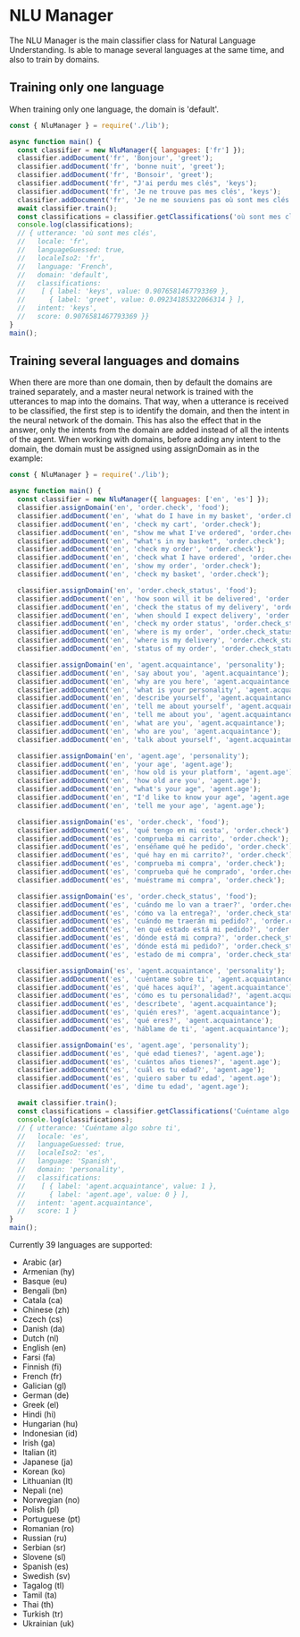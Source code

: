# NLU Manager

The NLU Manager is the main classifier class for Natural Language Understanding. 
Is able to manage several languages at the same time, and also to train by domains.

## Training only one language

When training only one language, the domain is 'default'.

```javascript
const { NluManager } = require('./lib');

async function main() {
  const classifier = new NluManager({ languages: ['fr'] });
  classifier.addDocument('fr', 'Bonjour', 'greet');
  classifier.addDocument('fr', 'bonne nuit', 'greet');
  classifier.addDocument('fr', 'Bonsoir', 'greet');
  classifier.addDocument('fr', "J'ai perdu mes clés", 'keys');
  classifier.addDocument('fr', 'Je ne trouve pas mes clés', 'keys');
  classifier.addDocument('fr', 'Je ne me souviens pas où sont mes clés', 'keys');
  await classifier.train();
  const classifications = classifier.getClassifications('où sont mes clés');
  console.log(classifications);
  // { utterance: 'où sont mes clés',
  //   locale: 'fr',
  //   languageGuessed: true,
  //   localeIso2: 'fr',
  //   language: 'French',
  //   domain: 'default',
  //   classifications:
  //    [ { label: 'keys', value: 0.9076581467793369 },
  //      { label: 'greet', value: 0.09234185322066314 } ],
  //   intent: 'keys',
  //   score: 0.9076581467793369 }}
}
main();
```

## Training several languages and domains

When there are more than one domain, then by default the domains are trained separately, and 
a master neural network is trained with the utterances to map into the domains. That way, when
a utterance is received to be classified, the first step is to identify the domain, and then 
the intent in the neural network of the domain. This has also the effect that in the answer,
only the intents from the domain are added instead of all the intents of the agent.
When working with domains, before adding any intent to the domain, the domain must be
assigned using assignDomain as in the example:

```javascript
const { NluManager } = require('./lib');

async function main() {
  const classifier = new NluManager({ languages: ['en', 'es'] });
  classifier.assignDomain('en', 'order.check', 'food');
  classifier.addDocument('en', 'what do I have in my basket', 'order.check');
  classifier.addDocument('en', 'check my cart', 'order.check');
  classifier.addDocument('en', "show me what I've ordered", 'order.check');
  classifier.addDocument('en', "what's in my basket", 'order.check');
  classifier.addDocument('en', 'check my order', 'order.check');
  classifier.addDocument('en', 'check what I have ordered', 'order.check');
  classifier.addDocument('en', 'show my order', 'order.check');
  classifier.addDocument('en', 'check my basket', 'order.check');

  classifier.assignDomain('en', 'order.check_status', 'food');
  classifier.addDocument('en', 'how soon will it be delivered', 'order.check_status');
  classifier.addDocument('en', 'check the status of my delivery', 'order.check_status');
  classifier.addDocument('en', 'when should I expect delivery', 'order.check_status');
  classifier.addDocument('en', 'check my order status', 'order.check_status');
  classifier.addDocument('en', 'where is my order', 'order.check_status');
  classifier.addDocument('en', 'where is my delivery', 'order.check_status');
  classifier.addDocument('en', 'status of my order', 'order.check_status');

  classifier.assignDomain('en', 'agent.acquaintance', 'personality');
  classifier.addDocument('en', 'say about you', 'agent.acquaintance');
  classifier.addDocument('en', 'why are you here', 'agent.acquaintance');
  classifier.addDocument('en', 'what is your personality', 'agent.acquaintance');
  classifier.addDocument('en', 'describe yourself', 'agent.acquaintance');
  classifier.addDocument('en', 'tell me about yourself', 'agent.acquaintance');
  classifier.addDocument('en', 'tell me about you', 'agent.acquaintance');
  classifier.addDocument('en', 'what are you', 'agent.acquaintance');
  classifier.addDocument('en', 'who are you', 'agent.acquaintance');
  classifier.addDocument('en', 'talk about yourself', 'agent.acquaintance');

  classifier.assignDomain('en', 'agent.age', 'personality');
  classifier.addDocument('en', 'your age', 'agent.age');
  classifier.addDocument('en', 'how old is your platform', 'agent.age');
  classifier.addDocument('en', 'how old are you', 'agent.age');
  classifier.addDocument('en', "what's your age", 'agent.age');
  classifier.addDocument('en', "I'd like to know your age", 'agent.age');
  classifier.addDocument('en', 'tell me your age', 'agent.age');

  classifier.assignDomain('es', 'order.check', 'food');
  classifier.addDocument('es', 'qué tengo en mi cesta', 'order.check');
  classifier.addDocument('es', 'comprueba mi carrito', 'order.check');
  classifier.addDocument('es', 'enséñame qué he pedido', 'order.check');
  classifier.addDocument('es', 'qué hay en mi carrito?', 'order.check');
  classifier.addDocument('es', 'comprueba mi compra', 'order.check');
  classifier.addDocument('es', 'comprueba qué he comprado', 'order.check');
  classifier.addDocument('es', 'muéstrame mi compra', 'order.check');

  classifier.assignDomain('es', 'order.check_status', 'food');
  classifier.addDocument('es', 'cuándo me lo van a traer?', 'order.check_status');
  classifier.addDocument('es', 'cómo va la entrega?', 'order.check_status');
  classifier.addDocument('es', 'cuándo me traerán mi pedido?', 'order.check_status');
  classifier.addDocument('es', 'en qué estado está mi pedido?', 'order.check_status');
  classifier.addDocument('es', 'dónde está mi compra?', 'order.check_status');
  classifier.addDocument('es', 'dónde está mi pedido?', 'order.check_status');
  classifier.addDocument('es', 'estado de mi compra', 'order.check_status');

  classifier.assignDomain('es', 'agent.acquaintance', 'personality');
  classifier.addDocument('es', 'cuéntame sobre ti', 'agent.acquaintance');
  classifier.addDocument('es', 'qué haces aquí?', 'agent.acquaintance');
  classifier.addDocument('es', 'cómo es tu personalidad?', 'agent.acquaintance');
  classifier.addDocument('es', 'descríbete', 'agent.acquaintance');
  classifier.addDocument('es', 'quién eres?', 'agent.acquaintance');
  classifier.addDocument('es', 'qué eres?', 'agent.acquaintance');
  classifier.addDocument('es', 'háblame de ti', 'agent.acquaintance');

  classifier.assignDomain('es', 'agent.age', 'personality');
  classifier.addDocument('es', 'qué edad tienes?', 'agent.age');
  classifier.addDocument('es', 'cuántos años tienes?', 'agent.age');
  classifier.addDocument('es', 'cuál es tu edad?', 'agent.age');
  classifier.addDocument('es', 'quiero saber tu edad', 'agent.age');
  classifier.addDocument('es', 'dime tu edad', 'agent.age');

  await classifier.train();
  const classifications = classifier.getClassifications('Cuéntame algo sobre ti');
  console.log(classifications);
  // { utterance: 'Cuéntame algo sobre ti',
  //   locale: 'es',
  //   languageGuessed: true,
  //   localeIso2: 'es',
  //   language: 'Spanish',
  //   domain: 'personality',
  //   classifications:
  //    [ { label: 'agent.acquaintance', value: 1 },
  //      { label: 'agent.age', value: 0 } ],
  //   intent: 'agent.acquaintance',
  //   score: 1 }
}
main();
```



Currently 39 languages are supported:

- Arabic (ar)
- Armenian (hy)
- Basque (eu)
- Bengali (bn)
- Catala (ca)
- Chinese (zh)
- Czech (cs)
- Danish (da)
- Dutch (nl)
- English (en)
- Farsi (fa)
- Finnish (fi)
- French (fr)
- Galician (gl)
- German (de)
- Greek (el)
- Hindi (hi)
- Hungarian (hu)
- Indonesian (id)
- Irish (ga)
- Italian (it)
- Japanese (ja)
- Korean (ko)
- Lithuanian (lt)
- Nepali (ne)
- Norwegian (no)
- Polish (pl)
- Portuguese (pt)
- Romanian (ro)
- Russian (ru)
- Serbian (sr)
- Slovene (sl)
- Spanish (es)
- Swedish (sv)
- Tagalog (tl)
- Tamil (ta)
- Thai (th)
- Turkish (tr)
- Ukrainian (uk)